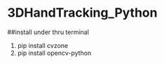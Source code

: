 # 3DHandTracking_Python  
##install under thru terminal  
1. pip install cvzone  
2. pip install opencv-python
